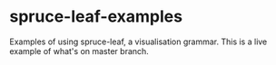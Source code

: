 spruce-leaf-examples
====================

Examples of using spruce-leaf, a visualisation grammar.
This is a live example of what's on master branch.
